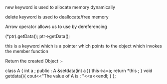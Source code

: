 <!-- NEW Keyword -->
new keyword is used to allocate memory dynamically 

<!-- Delete Keyword -->
delete keyword is used to deallocate/free memory 

<!-- Arrow Operator -->
Arrow operator allows us to use by dereferencing 

(*ptr).getData(); 
ptr->getData(); 


<!-- this keyword -->
this is a keyword which is a pointer which points to the object which invokes the member function 

Return the created Object :- 

class A {
    int a ; 
    public : 
        A &setdata(int a ){
            this->a=a; 
            return *this ; 
        }
        void getdata(){
            cout<<"The value of A is : "<<a<<endl; 
        }
};



